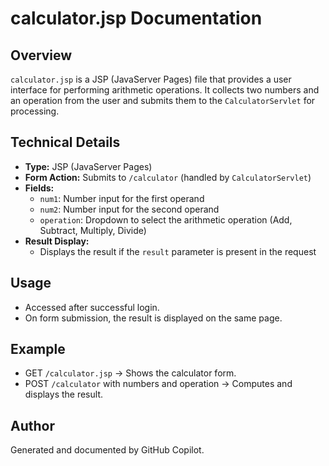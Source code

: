 # calculator.jsp Documentation

## Overview
`calculator.jsp` is a JSP (JavaServer Pages) file that provides a user interface for performing arithmetic operations. It collects two numbers and an operation from the user and submits them to the `CalculatorServlet` for processing.

## Technical Details
- **Type:** JSP (JavaServer Pages)
- **Form Action:** Submits to `/calculator` (handled by `CalculatorServlet`)
- **Fields:**
  - `num1`: Number input for the first operand
  - `num2`: Number input for the second operand
  - `operation`: Dropdown to select the arithmetic operation (Add, Subtract, Multiply, Divide)
- **Result Display:**
  - Displays the result if the `result` parameter is present in the request

## Usage
- Accessed after successful login.
- On form submission, the result is displayed on the same page.

## Example
- GET `/calculator.jsp` → Shows the calculator form.
- POST `/calculator` with numbers and operation → Computes and displays the result.

## Author
Generated and documented by GitHub Copilot.
